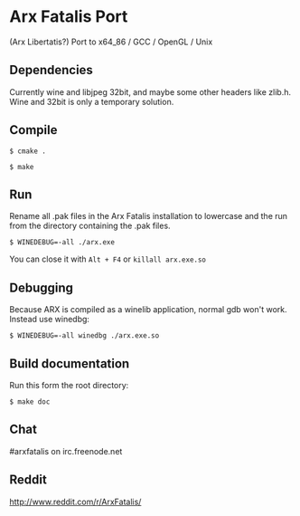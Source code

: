 # Arx Fatalis Port

(Arx Libertatis?)
Port to x64_86 / GCC / OpenGL / Unix

## Dependencies

Currently wine and libjpeg 32bit, and maybe some other headers like zlib.h.
Wine and 32bit is only a temporary solution.

## Compile

`$ cmake .`

`$ make`

## Run

Rename all .pak files in the Arx Fatalis installation to lowercase and the run from the directory containing the .pak files.

`$ WINEDEBUG=-all ./arx.exe`

You can close it with `Alt + F4` or `killall arx.exe.so`

## Debugging

Because ARX is compiled as a winelib application, normal gdb won't work. Instead use winedbg:

`$ WINEDEBUG=-all winedbg ./arx.exe.so`

## Build documentation

Run this form the root directory:

`$ make doc`

## Chat

\#arxfatalis on irc.freenode.net

## Reddit

http://www.reddit.com/r/ArxFatalis/
